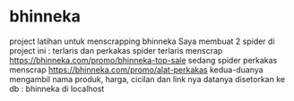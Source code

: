 # bhinneka
project latihan untuk menscrapping bhinneka 
Saya membuat 2 spider di project ini : terlaris dan perkakas
spider terlaris menscrap https://bhinneka.com/promo/bhinneka-top-sale
sedang spider perkakas menscrap https://bhinneka.com/promo/alat-perkakas
kedua-duanya mengambil nama produk, harga, cicilan dan link nya
datanya disetorkan ke db : bhinneka di localhost
